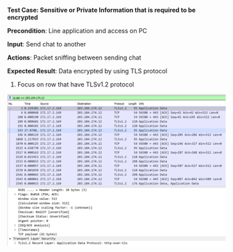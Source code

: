 **Test Case: Sensitive or Private Information that is required to be encrypted**

**Precondition**: Line application and access on PC 

**Input**: Send chat to another

**Actions**: Packet sniffing between sending chat

**Expected Result**: Data encrypted by using TLS protocol
1. Focus on row that have TLSv1.2 protocol


![GitHub Logo](pic/encrypt.PNG)
